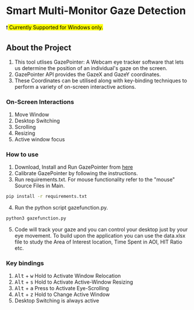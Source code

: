 # Smart Multi-Monitor Gaze Detection

❗️<mark> Currently Supported for Windows only.</mark>

## About the Project
1. This tool utlises GazePointer: A Webcam eye tracker software that lets us determine the position of an individual's gaze on the screen. 
2. GazePointer API provides the GazeX and GazeY coordinates.
3. These Coordinates can be utilised along with key-binding techniques to perform a variety of on-screen interactive actions. 

### On-Screen Interactions<br/>
 1. Move Window<br/>
 2. Desktop Switching<br/>
 3. Scrolling<br/>
 4. Resizing<br/>
 5. Active window focus<br/>

### How to use
1. Download, Install and Run GazePointer from [here](https://sourceforge.net/projects/gazepointer/)
2. Calibrate GazePointer by following the instructions.
3. Run requirements.txt. For mouse functionality refer to the "mouse" Source Files in Main.

```bash
pip install -r requirements.txt
```

4. Run the python script gazefunction.py.

```bash
python3 gazefunction.py
```

5. Code will track your gaze and you can control your desktop just by your eye movement.
To build upon the application you can use the data.xlsx file to study the Area of Interest location, Time Spent in AOI, HIT Ratio etc.

### Key bindings
1. <kbd>Alt</kbd> + <kbd>w</kbd> Hold to Activate Window Relocation
2. <kbd>Alt</kbd> + <kbd>s</kbd> Hold to Activate Active-Window Resizing
3. <kbd>Alt</kbd> + <kbd>a</kbd> Press to Activate Eye-Scrolling
4. <kbd>Alt</kbd> + <kbd>z</kbd> Hold to Change Active Window
5. Desktop Switching is always active<br/>

